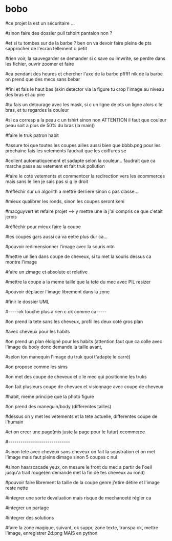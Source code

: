 # bobo

#ce projet la est un sécuritaire ...

#sinon faire des dossier pull tshoirt pantalon non ?

#et si tu tombes sur de la barbe ? ben on va devoir faire pleins de pts sapprocher de l'ecran tellement c petit

#rien voir, la sauvegarder se demander si c save ou imwrite, se perdre dans les fichier, ouvrir zoomer et faire 

#ca pendant des heures et chercher l'axe de la barbe pfffff nik de la barbe on prend que des mecs sans bebar




#fini et fais le haut bas (skin detector via la figure tu crop l'image au niveau des bras et au pire

#tu fais un détourage avec les mask, si c un ligne de pts un ligne alors c le bras, et tu regardes la couleur 

#si ca corresp a la peau c un tshirt sinon non ATTENTION il faut que couleur peau soit a plus de 50% du bras (la main))




#faire le truk patron habit

#assure toi que toutes les coupes ailles aussi bien que bbbb.png pour les prochaine fais les vetements faudrait que les coiffures se

#collent automatiquement et sadapte selon la couleur... faudrait que ca marche passe au vetement et fait truk pollution



#faire le coté vetements et commentcer la redirection vers les ecommerces mais sans le lien je sais pas si g le droit

#réfléchir sur un algorith a mettre derriere sinon c pas classe.... 

#mieux qualibrer les ronds, sinon les coupes seront keni

#macguyvert et refaire projet ==> y mettre une ia j'ai compris ce que c'etait jcrois


#réfléchir pour mieux faire la coupe

#les coupes gars aussi ca va eetre plus dur ca...

#pouvoir redimensionner l'image avec la souris mtn


#mettre un lien dans coupe de cheveux, si tu met la souris dessus ca montre l'image

#faire un zimage et absolute et relative

#mettre la coupe a la meme taille que la tete du mec avec PIL resizer

#pouvoir déplacer l'image librement dans la zone

#finir le dossier UML




#-----ok touche plus a rien c ok comme ca-----

#on prend la tete sans les cheveux, profil les deux coté gros plan

#avec cheveux pour les habits

#on prend un plan éloigné pour les habits (attention faut que ca colle avec l'image du body donc demande la taille avant,

#selon ton manequin l'image du truk quoi t'adapte le carré)

#on propose comme les sims

#on met des coupe de cheveux et c le mec qui positionne les truks

#on fait plusieurs coupe de chevuex et visionnage avec coupe de cheveux

#habit, meme principe que la photo figure 

#on prend des manequin/body (differentes tailles) 

#dessus on y met les vetements et la tete actuelle, differentes coupe de l'humain

#et on creer une page(mis juste la page pour le futur) ecommerce



#------------------------------

#sinon tete avec cheveux sans cheveux on fait la soustration et on met l'image mais faut pleins dimage sinon 5 coupes c nul

#sinon haarscacade yeux, on mesure le front du mec a partir de l'oeil jusqu'a trait rouge(en demande met la fin de tes cheveux au rond)

#pouvoir faire librement la taille de la coupe genre j'etire détire et l'image reste nette

#integrer une sorte devaluation mais risque de mechanceté régler ca

#integrer un partage

#integrer des solutions

#faire la zone magique, suivant, ok suppr, zone texte, transpa ok, mettre l'image, enregistrer 2d.png MAIS en python
